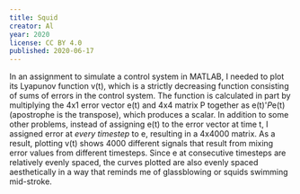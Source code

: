 ```yaml
---
title: Squid
creator: Al
year: 2020
license: CC BY 4.0
published: 2020-06-17
---
```


In an assignment to simulate a control system in MATLAB, I needed to plot its Lyapunov function v(t), which is a strictly decreasing function consisting of sums of errors in the control system. The function is calculated in part by multiplying the 4x1 error vector e(t) and 4x4 matrix P together as e(t)'*P*e(t) (apostrophe is the transpose), which produces a scalar. In addition to some other problems, instead of assigning e(t) to the error vector at time t, I assigned error at *every timestep* to e, resulting in a 4x4000 matrix. As a result, plotting v(t) shows 4000 different signals that result from mixing error values from different timesteps. Since e at consecutive timesteps are relatively evenly spaced, the curves plotted are also evenly spaced aesthetically in a way that reminds me of glassblowing or squids swimming mid-stroke.
